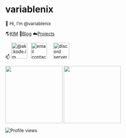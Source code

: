 # variablenix

👋 Hi, I’m @variablenix

🌎[KIM](https://kode.im/)
📓[Blog](https://b.aklein.me/)
☁️[Projects](https://b.aklein.me/projects/)

📫
<a href="https://matrix.to/#/#aklein:kode.im"><img src="/media/matrixorg.png"  alt="@ak:kode.im" height="50" width="50" /></a> &nbsp;
<a href='mailto:hello+b@aklein.me'><img src="/media/email.png" alt="email contact" height="50" width="50" /></a> &nbsp;
&nbsp;
<a href="https://discord.gg/PPJ6kNB6Jf"><img src="/media/discord.png" alt="discord server" height="50" width="50" /></a>

<p>
    <img align="center" height="180em" src="https://github-readme-stats.vercel.app/api?username=variablenix&count_private=true&show_icons=true&theme=tokyonight" />
    <img align="center" height="180em" src="https://github-readme-stats.vercel.app/api/top-langs/?username=variablenix&theme=tokyonight&layout=compact" />
</p>

![Profile views](https://gpvc.arturio.dev/variablenix)


<!---
variablenix/variablenix is a ✨ special ✨ repository because its `README.md` (this file) appears on your GitHub profile.
You can click the Preview link to take a look at your changes.
--->
